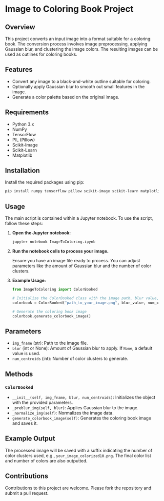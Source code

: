 # Image to Coloring Book Project

## Overview

This project converts an input image into a format suitable for a coloring book. The conversion process involves image preprocessing, applying Gaussian blur, and clustering the image colors. The resulting images can be used as outlines for coloring books.

## Features

- Convert any image to a black-and-white outline suitable for coloring.
- Optionally apply Gaussian blur to smooth out small features in the image.
- Generate a color palette based on the original image.

## Requirements

- Python 3.x
- NumPy
- TensorFlow
- PIL (Pillow)
- Scikit-Image
- Scikit-Learn
- Matplotlib

## Installation

Install the required packages using pip:

```sh
pip install numpy tensorflow pillow scikit-image scikit-learn matplotlib
```

## Usage

The main script is contained within a Jupyter notebook. To use the script, follow these steps:

1. **Open the Jupyter notebook:**

    ```sh
    jupyter notebook ImageToColoring.ipynb
    ```

2. **Run the notebook cells to process your image.** 

    Ensure you have an image file ready to process. You can adjust parameters like the amount of Gaussian blur and the number of color clusters.

3. **Example Usage:**

    ```python
    from ImageToColoring import ColorBooked

    # Initialize the ColorBooked class with the image path, blur value, and number of centroids
    colorbook = ColorBooked("path_to_your_image.png", blur_value, num_centroids)

    # Generate the coloring book image
    colorbook.generate_colorbook_image()
    ```

## Parameters

- `img_fname` (str): Path to the image file.
- `blur` (int or None): Amount of Gaussian blur to apply. If `None`, a default value is used.
- `num_centroids` (int): Number of color clusters to generate.

## Methods

### `ColorBooked`

- `__init__(self, img_fname, blur, num_centroids)`: Initializes the object with the provided parameters.
- `_preblur_img(self, blur)`: Applies Gaussian blur to the image.
- `_normalize_img(self)`: Normalizes the image data.
- `generate_colorbook_image(self)`: Generates the coloring book image and saves it.

## Example Output

The processed image will be saved with a suffix indicating the number of color clusters used, e.g., `your_image_colorized10.png`. The final color list and number of colors are also outputted.

## Contributions

Contributions to this project are welcome. Please fork the repository and submit a pull request.
